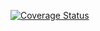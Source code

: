[![Coverage Status](https://coveralls.io/repos/github/PeterCapo/challenge2/badge.svg?branch=master)](https://coveralls.io/github/PeterCapo/challenge2?branch=master)
